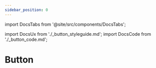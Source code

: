 ```yaml
---
sidebar_position: 0
---
```


import DocsTabs from '@site/src/components/DocsTabs';

import DocsUx from './\_button_styleguide.md';
import DocsCode from './\_button_code.md';

# Button

<DocsTabs styleguide={DocsUx} code={DocsCode} />
